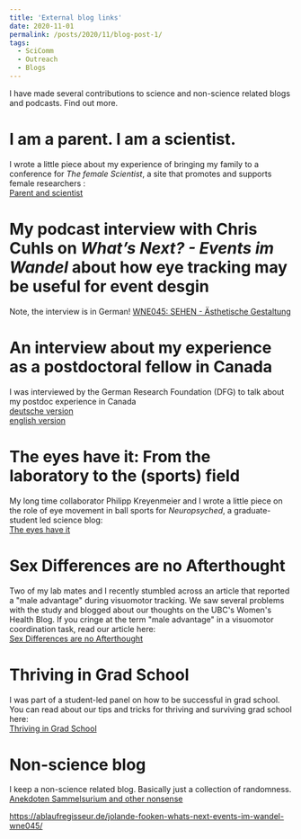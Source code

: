 ```yaml
---
title: 'External blog links'
date: 2020-11-01
permalink: /posts/2020/11/blog-post-1/
tags:
  - SciComm
  - Outreach
  - Blogs
---
```

I have made several contributions to science and non-science related blogs and podcasts. Find out more. 

I am a parent. I am a scientist.  
======
I wrote a little piece about my experience of bringing my family to a conference for <i>The female Scientist</i>, a site that promotes and supports female researchers :<br>
<a href= "https://thefemalescientist.com/article/jolande-fooken/3262/i-am-a-parent-i-am-a-scientist/"> Parent and scientist </a>

My podcast interview with Chris Cuhls on <i> What’s Next? - Events im Wandel </i> about how eye tracking may be useful for event desgin
======
Note, the interview is in German! 
<a href= "https://ablaufregisseur.de/jolande-fooken-whats-next-events-im-wandel-wne045/"> WNE045: SEHEN - Ästhetische Gestaltung </a> <br>

An interview about my experience as a postdoctoral fellow in Canada
======
I was interviewed by the German Research Foundation (DFG) to talk about my postdoc experience in Canada <br>
<a href= "https://www.dfg.de/dfg_profil/geschaeftsstelle/dfg_praesenz_ausland/nordamerika/berichte/2022/220513_gespraech_fooken/index.html"> deutsche version </a> <br>
<a href= "https://www.dfg.de/en/dfg_profile/head_office/dfg_abroad/north_america/reports/2022/220513_interview_fooken/index.html"> english version </a> <br>

The eyes have it: From the laboratory to the (sports) field 
======
My long time collaborator Philipp Kreyenmeier and I wrote a little piece on the role of eye movement in ball sports for <i>Neuropsyched</i>, a graduate-student led science blog:<br>
<a href= "https://www.neuropsyched.ca/fall-2021/the-eyes-have-it-from-the-lab-to-the-sports-field"> The eyes have it </a>

Sex Differences are no Afterthought
======
Two of my lab mates and I recently stumbled across an article that reported a "male advantage" during visuomotor tracking. We saw several problems with the study and blogged about our thoughts on the UBC's Women's Health Blog. If you cringe at the term "male advantage" in a visuomotor coordination task, read our article here:<br>
<a href= "https://womenshealthresearch.ubc.ca/sex-differences-are-no-afterthought"> Sex Differences are no Afterthought </a>

Thriving in Grad School
======
I was part of a student-led panel on how to be successful in grad school. You can read about our tips and tricks for thriving and surviving grad school here: <br>
<a href= "https://neuroscience.centreforbrainhealth.ca/tips-and-tricks-thriving-grad-school"> Thriving in Grad School </a>

Non-science blog
======
I keep a non-science related blog. Basically just a collection of randomness.<br>
<a href= "http://ookenfooken.blogspot.com"> Anekdoten Sammelsurium and other nonsense </a>

https://ablaufregisseur.de/jolande-fooken-whats-next-events-im-wandel-wne045/